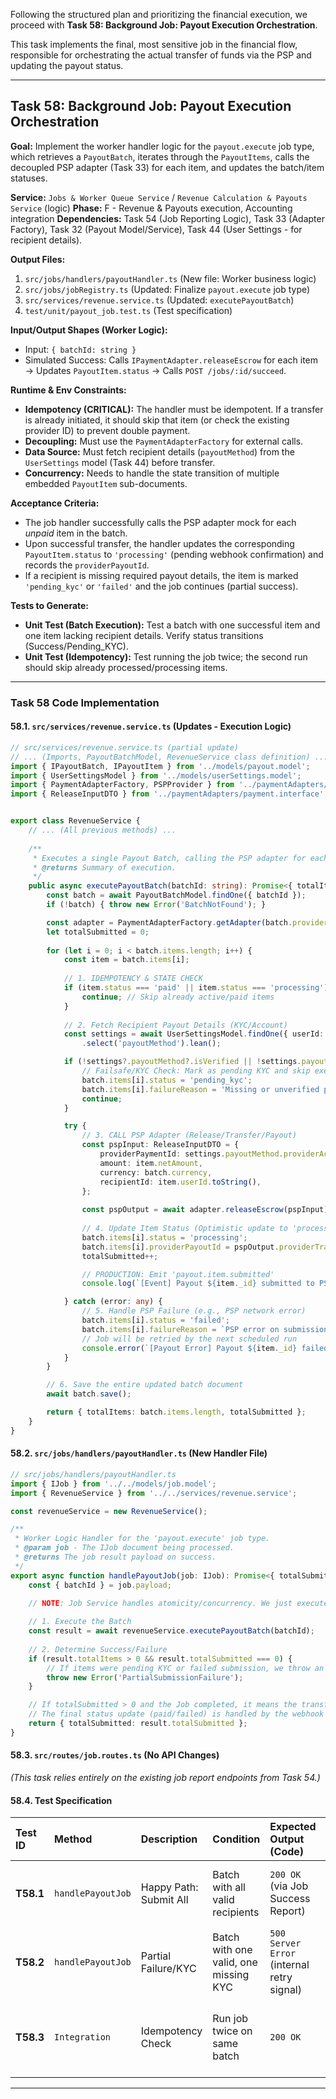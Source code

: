 Following the structured plan and prioritizing the financial execution, we proceed with **Task 58: Background Job: Payout Execution Orchestration**.

This task implements the final, most sensitive job in the financial flow, responsible for orchestrating the actual transfer of funds via the PSP and updating the payout status.

***

## **Task 58: Background Job: Payout Execution Orchestration**

**Goal:** Implement the worker handler logic for the `payout.execute` job type, which retrieves a `PayoutBatch`, iterates through the `PayoutItems`, calls the decoupled PSP adapter (Task 33) for each item, and updates the batch/item statuses.

**Service:** `Jobs & Worker Queue Service` / `Revenue Calculation & Payouts Service` (logic)
**Phase:** F - Revenue & Payouts execution, Accounting integration
**Dependencies:** Task 54 (Job Reporting Logic), Task 33 (Adapter Factory), Task 32 (Payout Model/Service), Task 44 (User Settings - for recipient details).

**Output Files:**
1.  `src/jobs/handlers/payoutHandler.ts` (New file: Worker business logic)
2.  `src/jobs/jobRegistry.ts` (Updated: Finalize `payout.execute` job type)
3.  `src/services/revenue.service.ts` (Updated: `executePayoutBatch`)
4.  `test/unit/payout_job.test.ts` (Test specification)

**Input/Output Shapes (Worker Logic):**
*   Input: `{ batchId: string }`
*   Simulated Success: Calls `IPaymentAdapter.releaseEscrow` for each item $\rightarrow$ Updates `PayoutItem.status` $\rightarrow$ Calls `POST /jobs/:id/succeed`.

**Runtime & Env Constraints:**
*   **Idempotency (CRITICAL):** The handler must be idempotent. If a transfer is already initiated, it should skip that item (or check the existing provider ID) to prevent double payment.
*   **Decoupling:** Must use the `PaymentAdapterFactory` for external calls.
*   **Data Source:** Must fetch recipient details (`payoutMethod`) from the `UserSettings` model (Task 44) before transfer.
*   **Concurrency:** Needs to handle the state transition of multiple embedded `PayoutItem` sub-documents.

**Acceptance Criteria:**
*   The job handler successfully calls the PSP adapter mock for each *unpaid* item in the batch.
*   Upon successful transfer, the handler updates the corresponding `PayoutItem.status` to `'processing'` (pending webhook confirmation) and records the `providerPayoutId`.
*   If a recipient is missing required payout details, the item is marked `'pending_kyc'` or `'failed'` and the job continues (partial success).

**Tests to Generate:**
*   **Unit Test (Batch Execution):** Test a batch with one successful item and one item lacking recipient details. Verify status transitions (Success/Pending_KYC).
*   **Unit Test (Idempotency):** Test running the job twice; the second run should skip already processed/processing items.

***

### **Task 58 Code Implementation**

#### **58.1. `src/services/revenue.service.ts` (Updates - Execution Logic)**

```typescript
// src/services/revenue.service.ts (partial update)
// ... (Imports, PayoutBatchModel, RevenueService class definition) ...
import { IPayoutBatch, IPayoutItem } from '../models/payout.model';
import { UserSettingsModel } from '../models/userSettings.model';
import { PaymentAdapterFactory, PSPProvider } from '../paymentAdapters/adapter.factory';
import { ReleaseInputDTO } from '../paymentAdapters/payment.interface';


export class RevenueService {
    // ... (All previous methods) ...
    
    /**
     * Executes a single Payout Batch, calling the PSP adapter for each item.
     * @returns Summary of execution.
     */
    public async executePayoutBatch(batchId: string): Promise<{ totalItems: number, totalSubmitted: number }> {
        const batch = await PayoutBatchModel.findOne({ batchId });
        if (!batch) { throw new Error('BatchNotFound'); }

        const adapter = PaymentAdapterFactory.getAdapter(batch.provider as PSPProvider);
        let totalSubmitted = 0;
        
        for (let i = 0; i < batch.items.length; i++) {
            const item = batch.items[i];
            
            // 1. IDEMPOTENCY & STATE CHECK
            if (item.status === 'paid' || item.status === 'processing') {
                continue; // Skip already active/paid items
            }
            
            // 2. Fetch Recipient Payout Details (KYC/Account)
            const settings = await UserSettingsModel.findOne({ userId: item.userId })
                .select('payoutMethod').lean();

            if (!settings?.payoutMethod?.isVerified || !settings.payoutMethod.providerAccountId) {
                // Failsafe/KYC Check: Mark as pending KYC and skip execution
                batch.items[i].status = 'pending_kyc';
                batch.items[i].failureReason = 'Missing or unverified payout method/KYC.';
                continue;
            }

            try {
                // 3. CALL PSP Adapter (Release/Transfer/Payout)
                const pspInput: ReleaseInputDTO = {
                    providerPaymentId: settings.payoutMethod.providerAccountId, // Target account (simplified)
                    amount: item.netAmount,
                    currency: batch.currency,
                    recipientId: item.userId.toString(),
                };
                
                const pspOutput = await adapter.releaseEscrow(pspInput); // e.g., Stripe Capture/Transfer
                
                // 4. Update Item Status (Optimistic update to 'processing')
                batch.items[i].status = 'processing';
                batch.items[i].providerPayoutId = pspOutput.providerTransferId;
                totalSubmitted++;

                // PRODUCTION: Emit 'payout.item.submitted'
                console.log(`[Event] Payout ${item._id} submitted to PSP: ${pspOutput.providerTransferId}`);

            } catch (error: any) {
                // 5. Handle PSP Failure (e.g., PSP network error)
                batch.items[i].status = 'failed';
                batch.items[i].failureReason = `PSP error on submission: ${error.message}`;
                // Job will be retried by the next scheduled run
                console.error(`[Payout Error] Payout ${item._id} failed submission. Reason: ${error.message}`);
            }
        }

        // 6. Save the entire updated batch document
        await batch.save();

        return { totalItems: batch.items.length, totalSubmitted };
    }
}
```

#### **58.2. `src/jobs/handlers/payoutHandler.ts` (New Handler File)**

```typescript
// src/jobs/handlers/payoutHandler.ts
import { IJob } from '../../models/job.model';
import { RevenueService } from '../../services/revenue.service'; 

const revenueService = new RevenueService();

/**
 * Worker Logic Handler for the 'payout.execute' job type.
 * @param job - The IJob document being processed.
 * @returns The job result payload on success.
 */
export async function handlePayoutJob(job: IJob): Promise<{ totalSubmitted: number }> {
    const { batchId } = job.payload;
    
    // NOTE: Job Service handles atomicity/concurrency. We just execute the business logic.

    // 1. Execute the Batch
    const result = await revenueService.executePayoutBatch(batchId);
    
    // 2. Determine Success/Failure
    if (result.totalItems > 0 && result.totalSubmitted === 0) {
        // If items were pending KYC or failed submission, we throw an error to signal the Job Service to retry later
        throw new Error('PartialSubmissionFailure');
    }

    // If totalSubmitted > 0 and the Job completed, it means the transfers were submitted to the PSP.
    // The final status update (paid/failed) is handled by the webhook (Task 35).
    return { totalSubmitted: result.totalSubmitted };
}
```

#### **58.3. `src/routes/job.routes.ts` (No API Changes)**

*(This task relies entirely on the existing job report endpoints from Task 54.)*

#### **58.4. Test Specification**

| Test ID | Method | Description | Condition | Expected Output (Code) | Expected Behavior |
| :--- | :--- | :--- | :--- | :--- | :--- |
| **T58.1** | `handlePayoutJob` | Happy Path: Submit All | Batch with all valid recipients | `200 OK` (via Job Success Report) | All items status $\rightarrow$ `'processing'`; adapter mock called N times. |
| **T58.2** | `handlePayoutJob` | Partial Failure/KYC | Batch with one valid, one missing KYC | `500 Server Error` (internal retry signal) | Item 1 status $\rightarrow$ `'processing'$; Item 2 status $\rightarrow$ `'pending_kyc'`. |
| **T58.3** | `Integration` | Idempotency Check | Run job twice on same batch | `200 OK` | Adapter mock called N times total (second run skips processing items). |

---